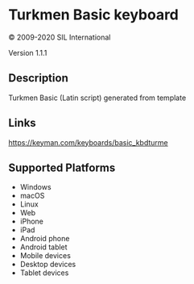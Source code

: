 Turkmen Basic keyboard
==============

© 2009-2020 SIL International

Version 1.1.1

Description
-----------

Turkmen Basic (Latin script) generated from template

Links
-----
https://keyman.com/keyboards/basic_kbdturme

Supported Platforms
-------------------
 * Windows
 * macOS
 * Linux
 * Web
 * iPhone
 * iPad
 * Android phone
 * Android tablet
 * Mobile devices
 * Desktop devices
 * Tablet devices

